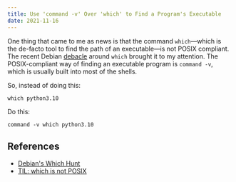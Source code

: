 ```yaml
---
title: Use 'command -v' Over 'which' to Find a Program's Executable
date: 2021-11-16
---
```


One thing that came to me as news is that the command `which`—which is the de-facto tool to find the path of an executable—is not POSIX compliant. The recent Debian [debacle](https://lwn.net/Articles/874049/) around `which` brought it to my attention. The POSIX-compliant way of finding an executable program is `command -v`, which is usually built into most of the shells.

So, instead of doing this:

```
which python3.10
```

Do this:

```
command -v which python3.10
```


## References

* [Debian's Which Hunt](https://lwn.net/Articles/874049/)
* [TIL: which is not POSIX](https://hynek.me/til/which-not-posix/)
